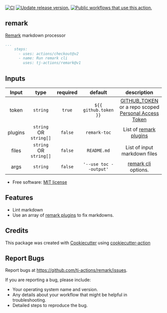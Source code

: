 [![CI](https://github.com/tj-actions/remark/workflows/CI/badge.svg)](https://github.com/tj-actions/remark/actions?query=workflow%3ACI)
[![Update release version.](https://github.com/tj-actions/remark/workflows/Update%20release%20version./badge.svg)](https://github.com/tj-actions/remark/actions?query=workflow%3A%22Update+release+version.%22) 
<a href="https://github.com/search?q=tj-actions+remark+path%3A.github%2Fworkflows+language%3AYAML&type=code" target="_blank" title="Public workflows that use this action."><img src="https://img.shields.io/endpoint?url=https%3A%2F%2Fapi-git-master.endbug.vercel.app%2Fapi%2Fgithub-actions%2Fused-by%3Faction%3Dtj-actions%2Fremark%26badge%3Dtrue" alt="Public workflows that use this action."></a>

remark
------

[Remark](https://github.com/remarkjs/remark) markdown processor

```yaml
...
    steps:
      - uses: actions/checkout@v2
      - name: Run remark cli
        uses: tj-actions/remark@v1
```


## Inputs

|   Input       |    type    |  required     |  default                      |  description  |
|:-------------:|:-----------:|:-------------:|:----------------------------:|:-------------:|
| token         |  `string`   |    `true`    | `${{ github.token }}` | [GITHUB_TOKEN](https://docs.github.com/en/free-pro-team@latest/actions/reference/authentication-in-a-workflow#using-the-github_token-in-a-workflow) <br /> or a repo scoped <br /> [Personal Access Token](https://docs.github.com/en/free-pro-team@latest/github/authenticating-to-github/creating-a-personal-access-token)              |
| plugins  |  `string` OR `string[]` | `false`  |  `remark-toc` |  List of [remark plugins](https://github.com/remarkjs/remark/blob/main/doc/plugins.md)  |
| files   |   `string` OR `string[]` | `false`  | `README.md` | List of input markdown files    |
| args    |  `string`  |  `false`  |  `'--use toc --output'` |  [remark cli](https://github.com/unifiedjs/unified-args#cli) options.  |



* Free software: [MIT license](LICENSE)

Features
--------

* Lint markdown
* Use an array of [remark plugins](https://github.com/remarkjs/remark/blob/main/doc/plugins.md) to fix markdowns.


Credits
-------

This package was created with [Cookiecutter](https://github.com/cookiecutter/cookiecutter) using [cookiecutter-action](https://github.com/tj-actions/cookiecutter-action)

Report Bugs
-----------

Report bugs at https://github.com/tj-actions/remark/issues.

If you are reporting a bug, please include:

* Your operating system name and version.
* Any details about your workflow that might be helpful in troubleshooting.
* Detailed steps to reproduce the bug.
